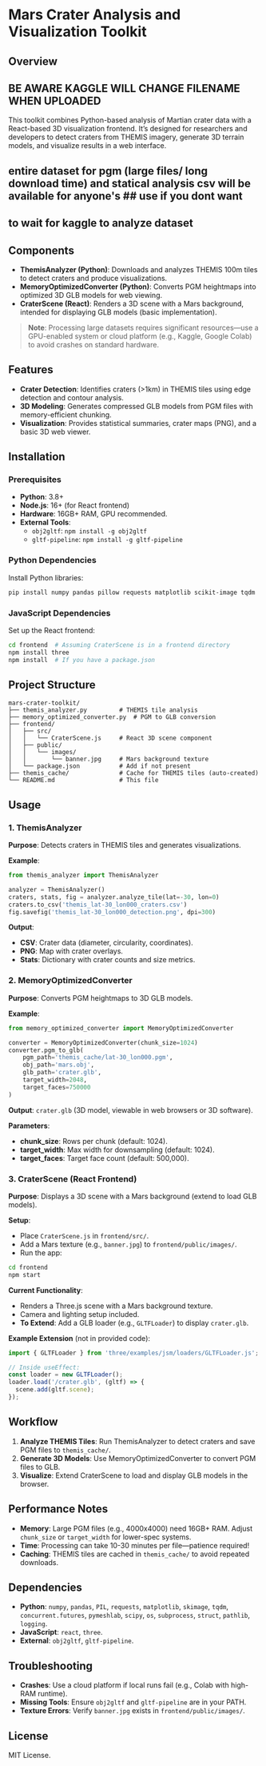 # Mars Crater Analysis and Visualization Toolkit

## Overview
## BE AWARE KAGGLE WILL CHANGE FILENAME WHEN UPLOADED
This toolkit combines Python-based analysis of Martian crater data with a React-based 3D visualization frontend. It’s designed for researchers and developers to detect craters from THEMIS imagery, generate 3D terrain models, and visualize results in a web interface.

## entire dataset for pgm (large files/ long download time) and statical analysis csv will be available for anyone's ## use if you dont want
## to wait for kaggle to analyze dataset

## Components

- **ThemisAnalyzer (Python)**: Downloads and analyzes THEMIS 100m tiles to detect craters and produce visualizations.
- **MemoryOptimizedConverter (Python)**: Converts PGM heightmaps into optimized 3D GLB models for web viewing.
- **CraterScene (React)**: Renders a 3D scene with a Mars background, intended for displaying GLB models (basic implementation).

> **Note**: Processing large datasets requires significant resources—use a GPU-enabled system or cloud platform (e.g., Kaggle, Google Colab) to avoid crashes on standard hardware.

## Features

- **Crater Detection**: Identifies craters (>1km) in THEMIS tiles using edge detection and contour analysis.
- **3D Modeling**: Generates compressed GLB models from PGM files with memory-efficient chunking.
- **Visualization**: Provides statistical summaries, crater maps (PNG), and a basic 3D web viewer.

## Installation

### Prerequisites

- **Python**: 3.8+
- **Node.js**: 16+ (for React frontend)
- **Hardware**: 16GB+ RAM, GPU recommended.
- **External Tools**:
  - `obj2gltf`: `npm install -g obj2gltf`
  - `gltf-pipeline`: `npm install -g gltf-pipeline`

### Python Dependencies

Install Python libraries:
```bash
pip install numpy pandas pillow requests matplotlib scikit-image tqdm
```

### JavaScript Dependencies

Set up the React frontend:
```bash
cd frontend  # Assuming CraterScene is in a frontend directory
npm install three
npm install  # If you have a package.json
```

## Project Structure
```text
mars-crater-toolkit/
├── themis_analyzer.py         # THEMIS tile analysis
├── memory_optimized_converter.py  # PGM to GLB conversion
├── frontend/
│   ├── src/
│   │   └── CraterScene.js     # React 3D scene component
│   ├── public/
│   │   └── images/
│   │       └── banner.jpg     # Mars background texture
│   └── package.json           # Add if not present
├── themis_cache/              # Cache for THEMIS tiles (auto-created)
└── README.md                  # This file
```

## Usage

### 1. ThemisAnalyzer

**Purpose**: Detects craters in THEMIS tiles and generates visualizations.

**Example**:
```python
from themis_analyzer import ThemisAnalyzer

analyzer = ThemisAnalyzer()
craters, stats, fig = analyzer.analyze_tile(lat=-30, lon=0)
craters.to_csv('themis_lat-30_lon000_craters.csv')
fig.savefig('themis_lat-30_lon000_detection.png', dpi=300)
```

**Output**:
- **CSV**: Crater data (diameter, circularity, coordinates).
- **PNG**: Map with crater overlays.
- **Stats**: Dictionary with crater counts and size metrics.

### 2. MemoryOptimizedConverter

**Purpose**: Converts PGM heightmaps to 3D GLB models.

**Example**:
```python
from memory_optimized_converter import MemoryOptimizedConverter

converter = MemoryOptimizedConverter(chunk_size=1024)
converter.pgm_to_glb(
    pgm_path='themis_cache/lat-30_lon000.pgm',
    obj_path='mars.obj',
    glb_path='crater.glb',
    target_width=2048,
    target_faces=750000
)
```

**Output**: `crater.glb` (3D model, viewable in web browsers or 3D software).

**Parameters**:
- **chunk_size**: Rows per chunk (default: 1024).
- **target_width**: Max width for downsampling (default: 1024).
- **target_faces**: Target face count (default: 500,000).

### 3. CraterScene (React Frontend)

**Purpose**: Displays a 3D scene with a Mars background (extend to load GLB models).

**Setup**:

- Place `CraterScene.js` in `frontend/src/`.
- Add a Mars texture (e.g., `banner.jpg`) to `frontend/public/images/`.
- Run the app:
```bash
cd frontend
npm start
```

**Current Functionality**:

- Renders a Three.js scene with a Mars background texture.
- Camera and lighting setup included.
- **To Extend**: Add a GLB loader (e.g., `GLTFLoader`) to display `crater.glb`.

**Example Extension** (not in provided code):
```javascript
import { GLTFLoader } from 'three/examples/jsm/loaders/GLTFLoader.js';

// Inside useEffect:
const loader = new GLTFLoader();
loader.load('/crater.glb', (gltf) => {
  scene.add(gltf.scene);
});
```

## Workflow

1. **Analyze THEMIS Tiles**: Run ThemisAnalyzer to detect craters and save PGM files to `themis_cache/`.
2. **Generate 3D Models**: Use MemoryOptimizedConverter to convert PGM files to GLB.
3. **Visualize**: Extend CraterScene to load and display GLB models in the browser.

## Performance Notes

- **Memory**: Large PGM files (e.g., 4000x4000) need 16GB+ RAM. Adjust `chunk_size` or `target_width` for lower-spec systems.
- **Time**: Processing can take 10-30 minutes per file—patience required!
- **Caching**: THEMIS tiles are cached in `themis_cache/` to avoid repeated downloads.

## Dependencies

- **Python**: `numpy`, `pandas`, `PIL`, `requests`, `matplotlib`, `skimage`, `tqdm`, `concurrent.futures`, `pymeshlab`, `scipy`, `os`, `subprocess`, `struct`, `pathlib`, `logging`.
- **JavaScript**: `react`, `three`.
- **External**: `obj2gltf`, `gltf-pipeline`.

## Troubleshooting

- **Crashes**: Use a cloud platform if local runs fail (e.g., Colab with high-RAM runtime).
- **Missing Tools**: Ensure `obj2gltf` and `gltf-pipeline` are in your PATH.
- **Texture Errors**: Verify `banner.jpg` exists in `frontend/public/images/`.

## License

MIT License.